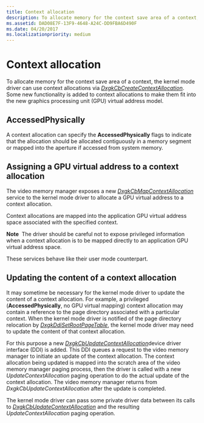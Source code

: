 ```yaml
---
title: Context allocation
description: To allocate memory for the context save area of a context, the kernel mode driver can use context allocations via DxgkCbCreateContextAllocation.
ms.assetid: DAD08E7F-13F9-4648-A24C-DD9FBA6D490F
ms.date: 04/20/2017
ms.localizationpriority: medium
---
```


# Context allocation


To allocate memory for the context save area of a context, the kernel mode driver can use context allocations via [*DxgkCbCreateContextAllocation*](https://docs.microsoft.com/windows-hardware/drivers/ddi/content/d3dkmddi/nc-d3dkmddi-dxgkcb_createcontextallocation). Some new functionality is added to context allocations to make them fit into the new graphics processing unit (GPU) virtual address model.

## <span id="AccessedPhysically"></span><span id="accessedphysically"></span><span id="ACCESSEDPHYSICALLY"></span>AccessedPhysically


A context allocation can specify the **AccessedPhysically** flags to indicate that the allocation should be allocated contiguously in a memory segment or mapped into the aperture if accessed from system memory.

## <span id="Assigning_a_GPU_virtual_address_to_a_context_allocation"></span><span id="assigning_a_gpu_virtual_address_to_a_context_allocation"></span><span id="ASSIGNING_A_GPU_VIRTUAL_ADDRESS_TO_A_CONTEXT_ALLOCATION"></span>Assigning a GPU virtual address to a context allocation


The video memory manager exposes a new [*DxgkCbMapContextAllocation*](https://docs.microsoft.com/windows-hardware/drivers/ddi/content/d3dkmddi/nc-d3dkmddi-dxgkcb_mapcontextallocation) service to the kernel mode driver to allocate a GPU virtual address to a context allocation.

Context allocations are mapped into the application GPU virtual address space associated with the specified context.

**Note**  The driver should be careful not to expose privileged information when a context allocation is to be mapped directly to an application GPU virtual address space.

 

These services behave like their user mode counterpart.

## <span id="Updating_the_content_of_a_context_allocation"></span><span id="updating_the_content_of_a_context_allocation"></span><span id="UPDATING_THE_CONTENT_OF_A_CONTEXT_ALLOCATION"></span>Updating the content of a context allocation


It may sometime be necessary for the kernel mode driver to update the content of a context allocation. For example, a privileged (**AccessedPhysically**, no GPU virtual mapping) context allocation may contain a reference to the page directory associated with a particular context. When the kernel mode driver is notified of the page directory relocation by [*DxgkDdiSetRootPageTable*](https://docs.microsoft.com/windows-hardware/drivers/ddi/content/d3dkmddi/nc-d3dkmddi-dxgkddi_setrootpagetable), the kernel mode driver may need to update the content of that context allocation.

For this purpose a new [*DxgkCbUpdateContextAllocation*](https://docs.microsoft.com/windows-hardware/drivers/ddi/content/d3dkmddi/nc-d3dkmddi-dxgkcb_updatecontextallocation)device driver interface (DDI) is added. This DDI queues a request to the video memory manager to initiate an update of the context allocation. The context allocation being updated is mapped into the scratch area of the video memory manager paging process, then the driver is called with a new *UpdateContextAllocation* paging operation to do the actual update of the context allocation. The video memory manager returns from *DxgkCbUpdateContextAllocation* after the update is completed.

The kernel mode driver can pass some private driver data between its calls to [*DxgkCbUpdateContextAllocation*](https://docs.microsoft.com/windows-hardware/drivers/ddi/content/d3dkmddi/nc-d3dkmddi-dxgkcb_updatecontextallocation) and the resulting *UpdateContextAllocation* paging operation.

 

 





